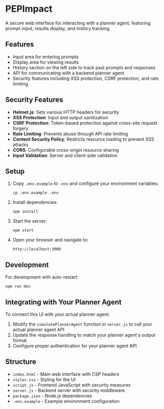 # PEPImpact

A secure web interface for interacting with a planner agent, featuring prompt input, results display, and history tracking.

## Features

- Input area for entering prompts
- Display area for viewing results
- History section on the left side to track past prompts and responses
- API for communicating with a backend planner agent
- Security features including XSS protection, CSRF protection, and rate limiting

## Security Features

- **Helmet.js**: Sets various HTTP headers for security
- **XSS Protection**: Input and output sanitization
- **CSRF Protection**: Token-based protection against cross-site request forgery
- **Rate Limiting**: Prevents abuse through API rate limiting
- **Content Security Policy**: Restricts resource loading to prevent XSS attacks
- **CORS**: Configurable cross-origin resource sharing
- **Input Validation**: Server and client-side validation

## Setup

1. Copy `.env.example` to `.env` and configure your environment variables:
   ```
   cp .env.example .env
   ```

2. Install dependencies:
   ```
   npm install
   ```

3. Start the server:
   ```
   npm start
   ```

4. Open your browser and navigate to:
   ```
   http://localhost:3000
   ```

## Development

For development with auto-restart:
```
npm run dev
```

## Integrating with Your Planner Agent

To connect this UI with your actual planner agent:

1. Modify the `simulatePlannerAgent` function in `server.js` to call your actual planner agent API
2. Update the response handling to match your planner agent's output format
3. Configure proper authentication for your planner agent API

## Structure

- `index.html` - Main web interface with CSP headers
- `styles.css` - Styling for the UI
- `script.js` - Frontend JavaScript with security measures
- `server.js` - Backend server with security middleware
- `package.json` - Node.js dependencies
- `.env.example` - Example environment configuration
